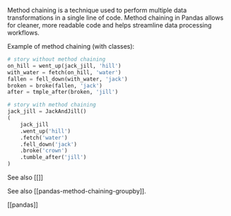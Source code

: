 Method chaining is a technique used to perform multiple data transformations in a single line of code. Method chaining in Pandas allows for cleaner, more readable code and helps streamline data processing workflows.

Example of method chaining (with classes):

```python
# story without method chaining
on_hill = went_up(jack_jill, 'hill')
with_water = fetch(on_hill, 'water')
fallen = fell_down(with_water, 'jack')
broken = broke(fallen, 'jack')
after = tmple_after(broken, 'jill')

# story with method chaining
jack_jill = JackAndJill()
(
	jack_jill
	.went_up('hill')
    .fetch('water')
    .fell_down('jack')
    .broke('crown')
    .tumble_after('jill')
)
```

See also [[]]

See also [[pandas-method-chaining-groupby]].

[[pandas]]